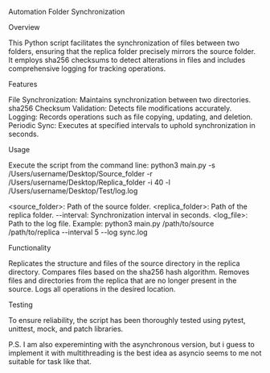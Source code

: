Automation Folder Synchronization

Overview


This Python script facilitates the synchronization of files between two folders, ensuring that the replica folder precisely mirrors the source folder. It employs sha256 checksums to detect alterations in files and includes comprehensive logging for tracking operations.

Features

File Synchronization: Maintains synchronization between two directories.
sha256 Checksum Validation: Detects file modifications accurately.
Logging: Records operations such as file copying, updating, and deletion.
Periodic Sync: Executes at specified intervals to uphold synchronization in seconds.

Usage

Execute the script from the command line: python3 main.py -s /Users/username/Desktop/Source_folder -r /Users/username/Desktop/Replica_folder -i 40 -l /Users/username/Desktop/Test/log.log

<source_folder>: Path of the source folder.
<replica_folder>: Path of the replica folder.
--interval: Synchronization interval in seconds.
<log_file>: Path to the log file.
Example: python3 main.py /path/to/source /path/to/replica --interval 5 --log sync.log

Functionality

Replicates the structure and files of the source directory in the replica directory.
Compares files based on the sha256 hash algorithm.
Removes files and directories from the replica that are no longer present in the source.
Logs all operations in the desired location.

Testing

To ensure reliability, the script has been thoroughly tested using pytest, unittest, mock, and patch libraries.






P.S.
I am also expereminting with the asynchronous version, but i guess to implement it with multithreading is the best idea as asyncio seems to me not suitable for task like that. 



